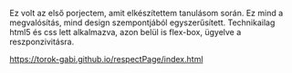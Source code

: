 Ez volt az első porjectem, amit elkészítettem tanulásom során. Ez mind a megvalósítás, mind design szempontjából egyszerűsített. 
Technikailag html5 és css lett alkalmazva, azon belül is flex-box, ügyelve a reszponzivitásra.

https://torok-gabi.github.io/respectPage/index.html